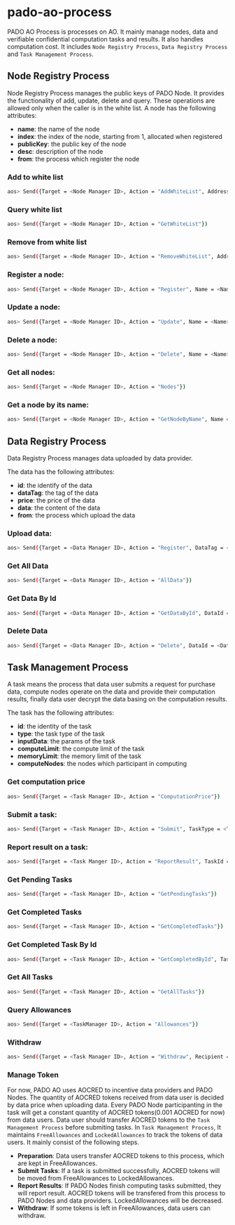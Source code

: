 # pado-ao-process
PADO AO Process is processes on AO. It mainly manage nodes, data and verifiable confidential computation tasks and results. It also handles computation cost. It includes `Node Registry Process`, `Data Registry Process` and `Task Management Process`.

## Node Registry Process
Node Registry Process manages the public keys of PADO Node. It provides the functionality of add, update, delete and query. These operations are allowed only when the caller is in the white list.
A node has the following attributes:
- **name**: the name of the node
- **index**: the index of the node, starting from 1, allocated when registered
- **publicKey**: the public key of the node
- **desc**: description of the node
- **from**: the process which register the node

### Add to white list
  ```bash
  aos> Send({Target = <Node Manager ID>, Action = "AddWhiteList", Address = <Address>})
  ```
### Query white list
  ```bash
  aos> Send({Target = <Node Manager ID>, Action = "GetWhiteList"})
  ```

### Remove from white list
  ```bash
  aos> Send({Target = <Node Manager ID>, Action = "RemoveWhiteList", Address = <Address>})
  ```

###  Register a node:
  ```bash
  aos> Send({Target = <Node Manager ID>, Action = "Register", Name = <Name>, Data = <Public Key>, Desc = <Desc>})
  ```

###  Update a node:
  ```bash
  aos> Send({Target = <Node Manager ID>, Action = "Update", Name = <Name>, Data = <Public Key>, Desc = <Desc>})
  ```

###  Delete a node:
  ```bash
  aos> Send({Target = <Node Manager ID>, Action = "Delete", Name = <Name>})
  ```  

###  Get all nodes:
  ```bash
  aos> Send({Target = <Node Manager ID>, Action = "Nodes"})
  ```
  
###  Get a node by its name:
  ```bash
  aos> Send({Target = <Node Manager ID>, Action = "GetNodeByName", Name = <Name>})
  ```     

## Data Registry Process
Data Registry Process manages data uploaded by data provider. 

The data has the following attributes:
- **id**: the identify of the data
- **dataTag**: the tag of the data
- **price**: the price of the data
- **data**: the content of the data
- **from**: the process which upload the data

###  Upload data:
  ```bash
  aos> Send({Target = <Data Manager ID>, Action = "Register", DataTag = <Data Tag>, Price = <Price>, Data = <EncSks>, Nonce = <Nonce>, EncMsg = <EncMsg>})
  ``` 

###  Get All Data
  ```bash
  aos> Send({Target = <Data Manager ID>, Action = "AllData"})
  ```

###  Get Data By Id
  ```bash
  aos> Send({Target = <Data Manager ID>, Action = "GetDataById", DataId = <Data ID>})
  ```

###  Delete Data
  ```bash
  aos> Send({Target = <Data Manager ID>, Action = "Delete", DataId = <Data ID>})
  ```

## Task Management Process
A task means the process that data user submits a request for purchase data, compute nodes operate on the data and provide their computation results, finally data user decrypt the data basing on the computation results.

The task has the following attributes:
 - **id**: the identity of the task
 - **type**: the task type of the task
 - **inputData**: the params of the task
 - **computeLimit**: the compute limit of the task
 - **memoryLimit**: the memory limit of the task
 - **computeNodes**: the nodes which participant in computing

### Get computation price
   ```bash
   aos> Send({Target = <Task Manager ID>, Action = "ComputationPrice"})
   ```
###  Submit a task:
   ```bash 
  aos> Send({Target = <Task Manager ID>, Action = "Submit", TaskType = <TaskType>, Data = <InputData>, ComputeLimit = <ComputeLimit>, MemoryLimit = <MemoryLimit>, ComputeNodes = <ComputeNodes>})
  ```
  
###  Report result on a task:
  ```bash
  aos> Send({Target = <Task Manger ID>, Action = "ReportResult", TaskId = <TaskID>, NodeName = <NodeName>})
  ```
  
###  Get Pending Tasks
  ```bash
  aos> Send({Target = <Task Manager ID>, Action = "GetPendingTasks"})
  ```
  
###  Get Completed Tasks
  ```bash
  aos> Send({Target = <Task Manager ID>, Action = "GetCompletedTasks"})
  ```
  
###  Get Completed Task By Id
  ```bash
  aos> Send({Target = <Task Manager ID>, Action = "GetCompletedById", TaskId = <TaskId>})
  ```
  
###  Get All Tasks
  ```bash
  aos> Send({Target = <Task Manager ID>, Action = "GetAllTasks"})
  ``` 
### Query Allowances
  ```bash
  aos> Send({Target = <TaskManager ID>, Action = "Allowances"})
  ```
### Withdraw
  ```bash
  aos> Send({Target = <Task Manager ID>, Action = "Withdraw", Recipient = <Recipient>, Quantity = <Quantity>})
  ```
### Manage Token
  For now, PADO AO uses AOCRED to incentive data providers and PADO Nodes. The quantity of AOCRED tokens received from data user is decided by data price when uploading data. Every PADO Node participanting in the task will get a constant quantity of AOCRED tokens(0.001 AOCRED for now) from data users. Data user should transfer AOCRED tokens to the `Task Management Process` before submiting tasks. In `Task Management Process`, It maintains `FreeAllowances` and `LockedAllowances` to track the tokens of data users. It mainly consist of the following steps.
- **Preparation**: Data users transfer AOCRED tokens to this process, which are kept in FreeAllowances.
- **Submit Tasks**: If a task is submitted successfully, AOCRED tokens will be moved from FreeAllowances to LockedAllowances.
- **Report Results**: If PADO Nodes finish computing tasks submitted, they will report result. AOCRED tokens will be transfered from this process to PADO Nodes and data providers. LockedAllowances will be decreased.
- **Withdraw**: If some tokens is left in FreeAllowances, data users can withdraw.
